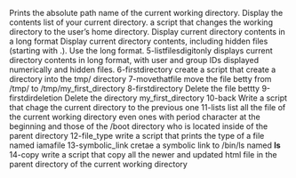 Prints the absolute path name of the current working directory.
Display the contents list of your current directory.
 a script that changes the working directory to the user’s home directory.
Display current directory contents in a long format
Display current directory contents, including hidden files (starting with .). Use the long format.
5-listfilesdigitonly displays current directory contents in long format, with user and group IDs displayed numerically and hidden files.
6-firstdirectory create a script that create a directory into the tmp/ directory
7-movethatfile move the file betty from /tmp/ to /tmp/my_first_directory
8-firstdirectory Delete the file bettty
9-firstdirdeletion Delete the directory my_first_directory
10-back Write a script that chage the current directory to the previous one
11-lists list all the file of the current working directory even ones with period character at the beginning and those of the /boot directory who is located inside of the parent directory
12-file_type write a script that prints the type of a file named iamafile
13-symbolic_link cretae a symbolic link to /bin/ls named __ls__
14-copy write a script that copy all the newer and updated html file in the parent directory of the current working directory
